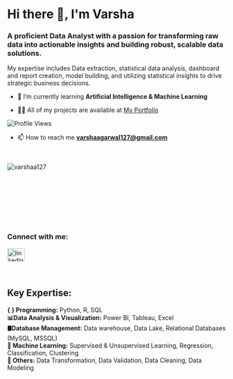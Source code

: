 <h1 align="Left">Hi there 👋, I'm Varsha</h1>
<h3 align="Left">A proficient Data Analyst with a passion for transforming raw data into actionable insights and building robust, scalable data solutions. </h3>
My expertise includes Data extraction, statistical data analysis, dashboard and report creation, model building, and utilizing statistical insights to drive strategic business decisions.


- 🌱 I’m currently learning **Artificial Intelligence & Machine Learning**

- 👨‍💻 All of my projects are available at [My Portfolio](https://varshaa127.github.io/)
<!-- <p align="left"> <img src="https://komarev.com/ghpvc/?username=VarshaA127&label=Profile%20views&color=0e75b6&style=flat" /> </p> -->

![Profile Views](https://komarev.com/ghpvc/?username=VarshaA127&label=Profile%20views&color=0e75b6&style=flat)

- 📫 How to reach me **varshaagarwal127@gmail.com**
  
<br /> 
<p><img align="left" src="https://github-readme-stats.vercel.app/api/top-langs?username=varshaa127&show_icons=true&locale=en&layout=compact" alt="varshaa127" /></p> 
<br /> <br /> <br /><br />
<br /><br /> <br /><br />
<h3 align="left">Connect with me:</h3>
<p align="left">
<a href="https://www.linkedin.com/in/varsha-agarwal07/" target="blank"><img align="center" src="https://raw.githubusercontent.com/rahuldkjain/github-profile-readme-generator/master/src/images/icons/Social/linked-in-alt.svg" alt="linkedin" height="30" width="40" /></a>
</p>
<br />

## **Key Expertise:**

**{ } Programming:** Python, R, SQL \
**📊Data Analysis & Visualization:** Power BI, Tableau, Excel \
**🛢️Database Management:** Data warehouse, Data Lake, Relational Databases (MySQL, MSSQL) \
**🤖 Machine Learning:** Supervised & Unsupervised Learning, Regression, Classification, Clustering\
**🔄 Others:** Data Transformation, Data Validation, Data Cleaning, Data Modeling
